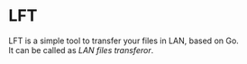 # LFT
LFT is a simple tool to transfer your files in LAN, based on Go.  
It can be called as *LAN files transferor*.